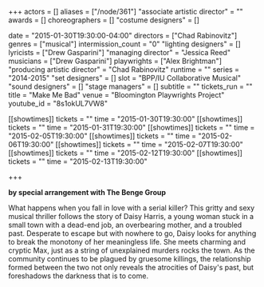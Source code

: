 +++
actors = []
aliases = ["/node/361"]
"associate artistic director" = ""
awards = []
choreographers = []
"costume designers" = []

date = "2015-01-30T19:30:00-04:00"
directors = ["Chad Rabinovitz"]
genres = ["musical"]
intermission_count = "0"
"lighting designers" = []
lyricists = ["Drew Gasparini"]
"managing director" = "Jessica Reed"
musicians = ["Drew Gasparini"]
playwrights = ["Alex Brightman"]
"producing artistic director" = "Chad Rabinovitz"
runtime = ""
series = "2014-2015"
"set designers" = []
slot = "BPP/IU Collaborative Musical"
"sound designers" = []
"stage managers" = []
subtitle = ""
tickets_run = ""
title = "Make Me Bad"
venue = "Bloomington Playwrights Project"
youtube_id = "8s1okUL7VW8"

[[showtimes]]
  tickets = ""
  time = "2015-01-30T19:30:00"
[[showtimes]]
  tickets = ""
  time = "2015-01-31T19:30:00"
[[showtimes]]
  tickets = ""
  time = "2015-02-05T19:30:00"
[[showtimes]]
  tickets = ""
  time = "2015-02-06T19:30:00"
[[showtimes]]
  tickets = ""
  time = "2015-02-07T19:30:00"
[[showtimes]]
  tickets = ""
  time = "2015-02-12T19:30:00"
[[showtimes]]
  tickets = ""
  time = "2015-02-13T19:30:00"

+++

**by special arrangement with The Benge Group**

What happens when you fall in love with a serial killer? This gritty and sexy musical thriller follows the story of Daisy Harris, a young woman stuck in a small town with a dead-end job, an overbearing mother, and a troubled past. Desperate to escape but with nowhere to go, Daisy looks for anything to break the monotony of her meaningless life. She meets charming and cryptic Max, just as a string of unexplained murders rocks the town. As the community continues to be plagued by gruesome killings, the relationship formed between the two not only reveals the atrocities of Daisy's past, but foreshadows the darkness that is to come.

